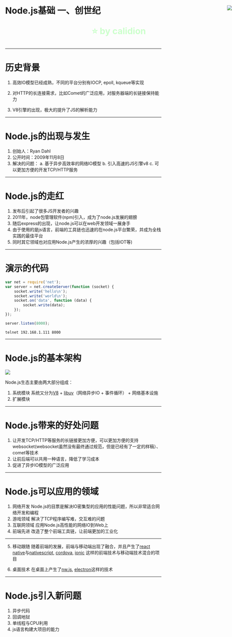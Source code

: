 <!--
$theme: gaia
template: gaia
-->


Node.js基础
一、创世纪<p style="text-align:right;font-size:28px;margin-right:50px;color:#cFc;">:star: by calidion</p>
===
---

历史背景
===

1. 高效IO模型已经成熟，不同的平台分别有IOCP, epoll, kqueue等实现

2. 对HTTP的长连接需求，比如Comet的广泛应用，对服务器端的长链接保持能力

3. V8引擎的出现，极大的提升了JS的解析能力

---

Node.js的出现与发生
===
<p style="position: absolute;right: 0px; top: 80px;z-index: -1"><img src="./images/rd.jpg"/>
</p>

1. 创始人：Ryan Dahl
2. 公开时间：2009年11月8日 
3. 解决的问题：
a. 基于异步高效率的网络IO模型
b. 引入高速的JS引擎v8
c. 可以更加方便的开发TCP/HTTP服务

---

Node.js的走红
===
1. 发布后引起了很多JS开发者的兴趣
2. 2011年，node包管理软件(npm)引入，成为了node.js发展的翅膀
3. 随后express的出现，让node.js可以在web开发领域一展身手
4. 由于使用的是js语言，前端的工具链也迅速的在node.js平台繁荣，并成为全栈实践的最佳平台
5. 同时其它领域也对应用Node.js产生的浓厚的兴趣（包括IOT等)

---
演示的代码
===
```js
var net = require('net');
var server = net.createServer(function (socket) {
	socket.write('hello\n');
	socket.write('world\n');
	socket.on('data', function (data) {
		socket.write(data);
	});
});

server.listen(8000);
```
```
telnet 192.168.1.111 8000
```

---
Node.js的基本架构
===
![](./images/arch.png)

Node.js生态主要由两大部分组成：
1. 系统模块
系统又分为[V8](https://github.com/v8/v8) + [libuv](https://github.com/libuv/libuv)（网络异步IO + 事件循环） + 网络基本设施
2. 扩展模块

---
Node.js带来的好处问题
===
1. 让开发TCP/HTTP等服务的长链接更加方便，可以更加方便的支持websocket(websocket虽然没有最终通过规范，但是已经有了一定的样稿）、comet等技术
2. 让前后端可以共用一种语言，降低了学习成本
3. 促进了异步IO模型的广泛应用

---
Node.js可以应用的领域
===
1. 网络开发
Node.js的目票是解决IO密集型的应用的性能问题，所以非常适合网络开发和编程
2. 游戏领域
解决了TCP程序编写难，交互难的问题
3. 互联网领域
应用Node.js高性能的网络IO到Web上
4. 前端先进
改造了整个前端工具链，让前端更加的工业化

---
5. 移动跟随
随着前端的发展，前端与移动端出现了融合，并且产生了[react native](https://facebook.github.io/react-native/)与[nativescript](https://www.nativescript.org/), [cordova](https://cordova.apache.org/), [ionic](https://ionicframework.com/) 这样的前端技术与移动端技术混合的项目

6. 桌面技术
在桌面上产生了[nw.js](https://nwjs.io/), [electron](https://electron.atom.io/)这样的技术


---
Node.js引入新问题
===

1. 异步代码
2. 回调地狱
2. 单线程与CPU利用
3. js语言构建大项目的能力



































